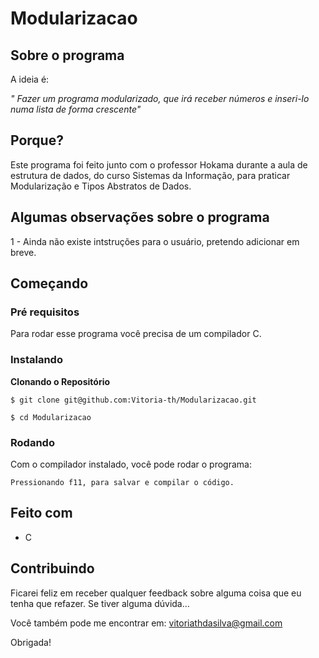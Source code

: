 # Modularizacao

## Sobre o programa

A ideia é:

_" Fazer um programa modularizado, que irá receber números e inseri-lo numa lista de forma crescente"_
## Porque?

Este programa foi feito junto com o professor Hokama durante a aula de estrutura de dados, do curso Sistemas da Informação, para praticar Modularização e Tipos Abstratos de Dados. 

## Algumas observações sobre o programa
1 - Ainda não existe intstruções para o usuário, pretendo adicionar em breve.

## Começando

### Pré requisitos

Para rodar esse programa você precisa de um compilador C.

### Instalando

**Clonando o Repositório**

```
$ git clone git@github.com:Vitoria-th/Modularizacao.git

$ cd Modularizacao
```

### Rodando

Com o compilador instalado, você pode rodar o programa:

```
Pressionando f11, para salvar e compilar o código.

```

## Feito com

- C

## Contribuindo

Ficarei feliz em receber qualquer feedback sobre alguma coisa que eu tenha que refazer. Se tiver alguma dúvida...

Você também pode me encontrar em: vitoriathdasilva@gmail.com

Obrigada!
